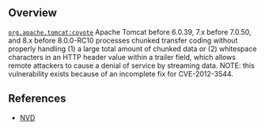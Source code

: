 ## Overview
[`org.apache.tomcat:coyote`](http://search.maven.org/#search%7Cga%7C1%7Ca%3A%22coyote%22)
Apache Tomcat before 6.0.39, 7.x before 7.0.50, and 8.x before 8.0.0-RC10 processes chunked transfer coding without properly handling (1) a large total amount of chunked data or (2) whitespace characters in an HTTP header value within a trailer field, which allows remote attackers to cause a denial of service by streaming data.  NOTE: this vulnerability exists because of an incomplete fix for CVE-2012-3544.

## References
- [NVD](https://web.nvd.nist.gov/view/vuln/detail?vulnId=CVE-2013-4322)